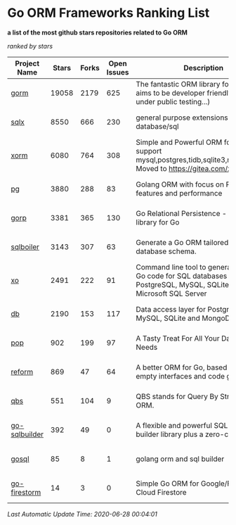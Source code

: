 Go ORM Frameworks Ranking List
==========

**a list of the most github stars repositories related to Go ORM**

*ranked by stars*

| Project Name | Stars | Forks | Open Issues | Description | Last Commit |
| ------------ | ----- | ----- | ----------- | ----------- | ----------- |
| [gorm](https://github.com/go-gorm/gorm) | 19058 | 2179 | 625 | The fantastic ORM library for Golang, aims to be developer friendly (v2 is under public testing...) | 2020-06-27 00:04:12 |
| [sqlx](https://github.com/jmoiron/sqlx) | 8550 | 666 | 230 | general purpose extensions to golang's database/sql | 2020-06-15 14:10:59 |
| [xorm](https://github.com/go-xorm/xorm) | 6080 | 764 | 308 | Simple and Powerful ORM for Go, support mysql,postgres,tidb,sqlite3,mssql,oracle, Moved to https://gitea.com/xorm/xorm | 2019-10-15 07:03:49 |
| [pg](https://github.com/go-pg/pg) | 3880 | 288 | 83 | Golang ORM with focus on PostgreSQL features and performance | 2020-06-27 08:26:09 |
| [gorp](https://github.com/go-gorp/gorp) | 3381 | 365 | 130 | Go Relational Persistence - an ORM-ish library for Go | 2019-10-26 21:47:07 |
| [sqlboiler](https://github.com/volatiletech/sqlboiler) | 3143 | 307 | 63 | Generate a Go ORM tailored to your database schema. | 2020-06-26 17:55:02 |
| [xo](https://github.com/xo/xo) | 2491 | 222 | 91 | Command line tool to generate idiomatic Go code for SQL databases supporting PostgreSQL, MySQL, SQLite, Oracle, and Microsoft SQL Server | 2020-04-25 01:19:23 |
| [db](https://github.com/upper/db) | 2190 | 153 | 117 | Data access layer for PostgreSQL, MySQL, SQLite and MongoDB. | 2020-05-19 22:01:49 |
| [pop](https://github.com/gobuffalo/pop) | 902 | 199 | 97 | A Tasty Treat For All Your Database Needs | 2020-06-25 21:22:54 |
| [reform](https://github.com/go-reform/reform) | 869 | 47 | 64 | A better ORM for Go, based on non-empty interfaces and code generation. | 2020-06-25 08:17:15 |
| [qbs](https://github.com/coocood/qbs) | 551 | 104 | 9 | QBS stands for Query By Struct. A Go ORM. | 2017-04-18 01:16:07 |
| [go-sqlbuilder](https://github.com/huandu/go-sqlbuilder) | 392 | 49 | 0 | A flexible and powerful SQL string builder library plus a zero-config ORM. | 2019-11-21 06:53:43 |
| [gosql](https://github.com/rushteam/gosql) | 85 | 8 | 1 | golang orm and sql builder | 2020-06-25 11:13:06 |
| [go-firestorm](https://github.com/jschoedt/go-firestorm) | 14 | 3 | 0 | Simple Go ORM for Google/Firebase Cloud Firestore | 2019-10-28 10:25:54 |

*Last Automatic Update Time: 2020-06-28 00:04:01*